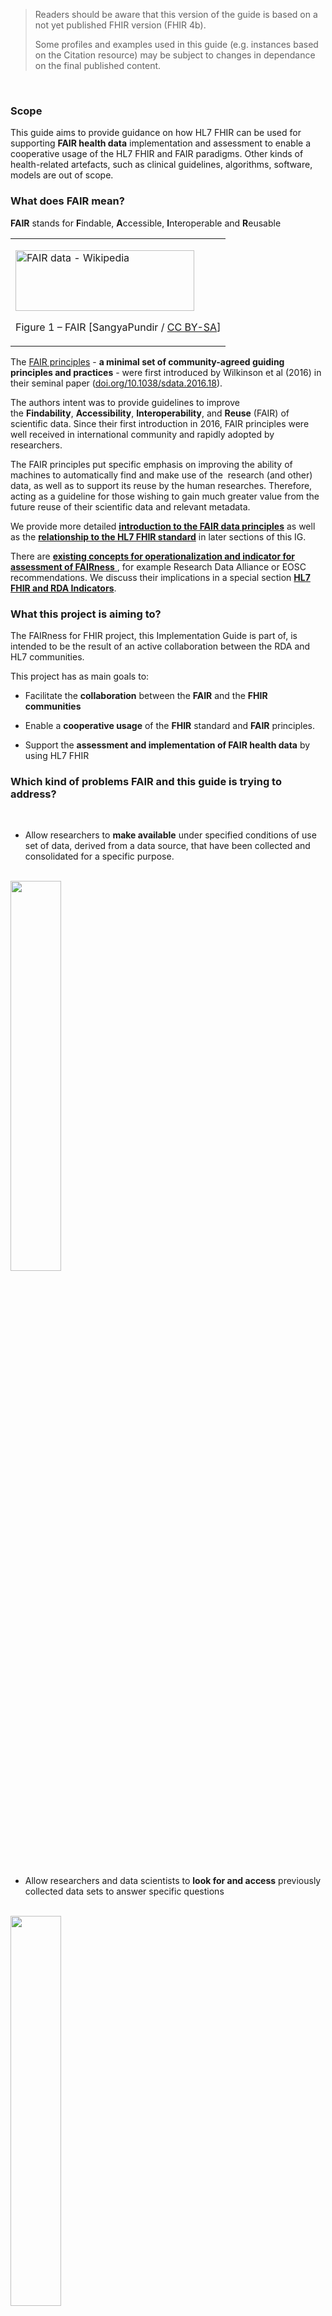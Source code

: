 
<div xmlns="http://www.w3.org/1999/xhtml" xmlns:xsi="http://www.w3.org/2001/XMLSchema-instance">
	<blockquote class="stu-note">
		<p>Readers should be aware that this version of the guide is based on a not yet published FHIR version (FHIR 4b).</p>
		<p>Some profiles and examples used in this guide (e.g. instances based on the Citation resource) may be subject to changes in dependance on the final published content.</p>
	</blockquote>
</div>
<br/>

### Scope

This guide aims to provide guidance on how HL7 FHIR can be used for supporting **FAIR health data** implementation and assessment to enable a cooperative usage of the HL7 FHIR and FAIR paradigms. Other kinds of health-related artefacts, such as clinical guidelines, algorithms, software, models are out of scope.

### What does FAIR mean?

**FAIR** stands for **F**indable, **A**ccessible, **I**nteroperable and **R**eusable

<table>
<tbody>
<tr class="odd">
<td><p><img src="index-1.png" style="width:2.98265in;height:1.01225in" alt="FAIR data - Wikipedia" /></p>
<p>Figure 1 – FAIR [SangyaPundir / <a href="https://creativecommons.org/licenses/by-sa/4.0">CC BY-SA</a>]</p></td>
</tr>
</tbody>
</table>

The [FAIR principles](https://www.go-fair.org/fair-principles) - **a minimal set of community-agreed guiding principles and practices** - were first introduced by Wilkinson et al (2016) in their seminal paper ([doi.org/10.1038/sdata.2016.18](http://doi.org/10.1038/sdata.2016.18)).

The authors intent was to provide guidelines to improve the **Findability**, **Accessibility**, **Interoperability**, and **Reuse** (FAIR) of scientific data. Since their first introduction in 2016, FAIR principles were well received in international community and rapidly adopted by researchers.

The FAIR principles put specific emphasis on improving the ability of machines to automatically find and make use of the  research (and other) data, as well as to support its reuse by the human researches. Therefore, acting as a guideline for those wishing to gain much greater value from the future reuse of their scientific data and relevant metadata.

We provide more detailed [**introduction to the FAIR data principles**](FAIR.html) as well as the [**relationship to the HL7 FHIR standard**](FHIRandFAIR.html) in later sections of this IG. 

There are [**existing concepts for operationalization and indicator for assessment of FAIRness** ](RDAMetrics.html), for example Research Data Alliance or EOSC recommendations. We discuss their implications in a special section [**HL7 FHIR and RDA Indicators**](FHIRandRDAMetrics.html).

### What this project is aiming to?

The FAIRness for FHIR project, this Implementation Guide is part of, is intended to be the result of an active collaboration between the RDA and HL7 communities.

This project has as main goals to:

  - Facilitate the **collaboration** between the **FAIR** and the **FHIR** **communities**

  - Enable a **cooperative usage** of the **FHIR** standard and **FAIR** principles.

  - Support the **assessment and implementation of FAIR health data** by using HL7 FHIR

### Which kind of problems FAIR and this guide is trying to address?

 <br />
 
 - Allow researchers to **make available** under specified conditions of use set of data, derived from a data source, that have been collected and consolidated for a specific purpose.
<br />

<div> 
 <img src="index-2.png" style="width:40%" />
</div>

<br />

- Allow researchers and data scientists to **look for and access** previously collected data sets to answer specific questions

 <br />
 
<div> 
 <img src="index-3.png" style="width:40%" />
</div>

 <br />
 
### Audience

The audience for this Implementation Guide includes:

 - **Researchers** : People who generate, process or use research health data
 - **Health Data Providers** : Healthcare providers that populate clinical data warehouses; Clinical study groups, operators of registries or epidemiological cohorts, surveillance or Public Health
 - **Technical Implementers** : Vendors of EHR systems, data repositories or EDC systems
 - **Government agencies** : Funding institutions that want to ensure the sustainable usability of their projects; Legislators issuing guidelines for the use of personal data (GDPR,Data Governance Act); Regulatory bodies providing best practice guidelines.
 - **Public** : Citizens who want to use their data for their own purposes or donate  data for research purposes


### Structure of this guide

This guide has been structured in the following  parts:

1. A _Backgroud_ section describing the contenxt of this work , including the [**methodology**](methodology.html) followed. This section summarizes also the [ FAIR data principles](FAIR.html), the [RDA indicators for assessment of FAIRness](RDAMetrics.html); and some general considerations about data and metadata, and Globally Unique, Persistent and Resolvable Identifiers.
1. A _Real World Cases_ section describing a set of real world cases used as case study for this guide.
1. A _Recommendations_ section, the core part of this guide, including:
	1.  [General recommendations](recommendations.html)
	2.	Best practices for native HL7 FHIR architectures aiming at being FAIR [](FHIRandFAIR.html)
	3.	An overview of the relationship between the FAIR Data Maturity Model described in the RDA Indicators and HL7 FHIR. [](FHIRandRDAMetrics.html)
1. A set of [HL7 FHIR conformance resources and examples](artifacts.html).



### Ballot Status

This Implementation Guide will be balloted as STU with the intention to go normative in subsequent ballot cycles.


### Authors and Contributors

| Role  | Name | Organization |
| --- | --- | --- | --- |
| **Author** | Giorgio Cangioli | HL7 Europe | 
| **Author** | Alicia Martinez-Garcia | Andalusian Health Service |
| **Author** | Kees van Bochove | The Hyve | 
| **Author** | Ian Harrow | Pistoia Alliance | 
| **Author** | Philip van Damme  |  |
| **Author** | Matthias Löb | IMISE University of Leipzig |
| **Contributor** | Catherine Chronaki | HL7 Europe |
| **Contributor** | Brian Alper | Computable Publishing LLC |
| **Contributor** | Anupama Gururaj | NIH/NIAID |
| **Contributor** | Olga Vovk | Samvit Solutions |
| **Contributor** | Oya Beyan | Koeln University |
| **Contributor** | Steve Tsang | NIH/NIAID |
| **Contributor** | Edward Eikman|  |
| **Contributor** | Belinda Seto| NIH |

